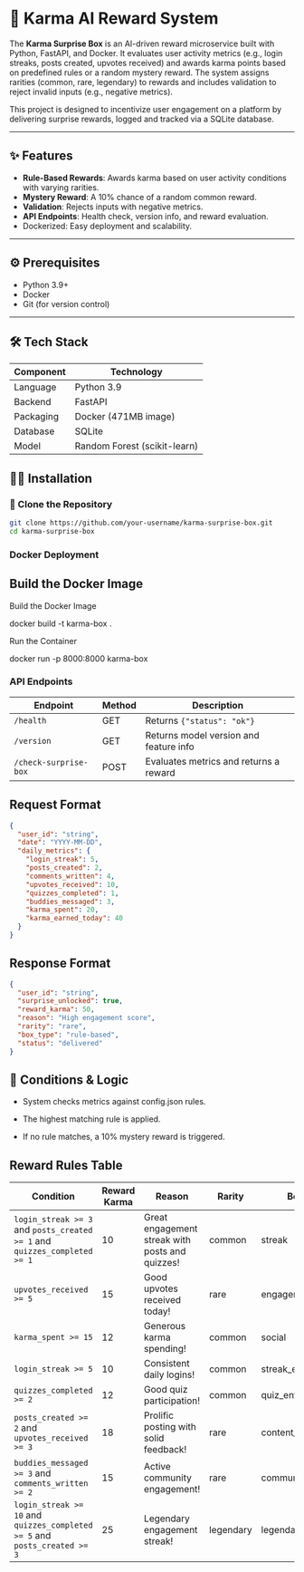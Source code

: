 # 🚀 Karma AI Reward System

The **Karma Surprise Box** is an AI-driven reward microservice built with Python, FastAPI, and Docker. It evaluates user activity metrics (e.g., login streaks, posts created, upvotes received) and awards karma points based on predefined rules or a random mystery reward. The system assigns rarities (common, rare, legendary) to rewards and includes validation to reject invalid inputs (e.g., negative metrics).

This project is designed to incentivize user engagement on a platform by delivering surprise rewards, logged and tracked via a SQLite database.

---

## ✨ Features

- **Rule-Based Rewards**: Awards karma based on user activity conditions with varying rarities.
- **Mystery Reward**: A 10% chance of a random common reward.
- **Validation**: Rejects inputs with negative metrics.
- **API Endpoints**: Health check, version info, and reward evaluation.
- Dockerized: Easy deployment and scalability.

---

## ⚙️ Prerequisites

- Python 3.9+
- Docker
- Git (for version control)

---

## 🛠️ Tech Stack

| Component     | Technology       |
|---------------|------------------|
| Language      | Python 3.9        |
| Backend       | FastAPI           |
| Packaging     | Docker (471MB image) |
| Database      | SQLite            |
| Model  | Random Forest (scikit-learn) |

## 🧑‍💻 Installation

### 🔁 Clone the Repository

```bash
git clone https://github.com/your-username/karma-surprise-box.git
cd karma-surprise-box
```
### Docker Deployment
## Build the Docker Image

Build the Docker Image

docker build -t karma-box .

Run the Container

docker run -p 8000:8000 karma-box

### API Endpoints

| Endpoint              | Method | Description                            |
| --------------------- | ------ | -------------------------------------- |
| `/health`             | GET    | Returns `{"status": "ok"}`             |
| `/version`            | GET    | Returns model version and feature info |
| `/check-surprise-box` | POST   | Evaluates metrics and returns a reward |


## Request Format

```json
{
  "user_id": "string",
  "date": "YYYY-MM-DD",
  "daily_metrics": {
    "login_streak": 5,
    "posts_created": 2,
    "comments_written": 4,
    "upvotes_received": 10,
    "quizzes_completed": 1,
    "buddies_messaged": 3,
    "karma_spent": 20,
    "karma_earned_today": 40
  }
}
```
## Response Format
``` json
{
  "user_id": "string",
  "surprise_unlocked": true,
  "reward_karma": 50,
  "reason": "High engagement score",
  "rarity": "rare",
  "box_type": "rule-based",
  "status": "delivered"
}
```
## 🧠 Conditions & Logic
- System checks metrics against config.json rules.

- The highest matching rule is applied.

- If no rule matches, a 10% mystery reward is triggered.

## Reward Rules Table


| **Condition**                                                              | **Reward Karma** | **Reason**                                      | **Rarity** | **Box Type**        |
| -------------------------------------------------------------------------- | ---------------- | ----------------------------------------------- | ---------- | ------------------- |
| `login_streak >= 3` and `posts_created >= 1` and `quizzes_completed >= 1`  | 10               | Great engagement streak with posts and quizzes! | common     | streak              |
| `upvotes_received >= 5`                                                    | 15               | Good upvotes received today!                    | rare       | engagement          |
| `karma_spent >= 15`                                                        | 12               | Generous karma spending!                        | common     | social              |
| `login_streak >= 5`                                                        | 10               | Consistent daily logins!                        | common     | streak\_engager     |
| `quizzes_completed >= 2`                                                   | 12               | Good quiz participation!                        | common     | quiz\_enthusiast    |
| `posts_created >= 2` and `upvotes_received >= 3`                           | 18               | Prolific posting with solid feedback!           | rare       | content\_creator    |
| `buddies_messaged >= 3` and `comments_written >= 2`                        | 15               | Active community engagement!                    | rare       | community\_champion |
| `login_streak >= 10` and `quizzes_completed >= 5` and `posts_created >= 3` | 25               | Legendary engagement streak!                    | legendary  | legendary\_streak   |
